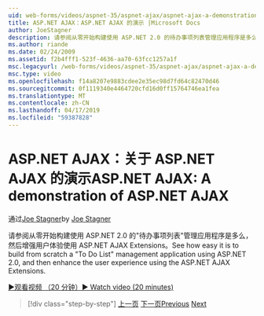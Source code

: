 ```yaml
---
uid: web-forms/videos/aspnet-35/aspnet-ajax/aspnet-ajax-a-demonstration-of-aspnet-ajax
title: ASP.NET AJAX：ASP.NET AJAX 的演示 |Microsoft Docs
author: JoeStagner
description: 请参阅从零开始构建使用 ASP.NET 2.0 的待办事项列表管理应用程序是多么和增强用户体验使用 ASP.NET AJAX，然后...
ms.author: riande
ms.date: 02/24/2009
ms.assetid: f2b4fff1-523f-4636-aa70-63fcc1257a1f
msc.legacyurl: /web-forms/videos/aspnet-35/aspnet-ajax/aspnet-ajax-a-demonstration-of-aspnet-ajax
msc.type: video
ms.openlocfilehash: f14a8207e9883cdee2e35ec98d7fd64c82470d46
ms.sourcegitcommit: 0f1119340e4464720cfd16d0ff15764746ea1fea
ms.translationtype: MT
ms.contentlocale: zh-CN
ms.lasthandoff: 04/17/2019
ms.locfileid: "59387828"
---
```

# <a name="aspnet-ajax-a-demonstration-of-aspnet-ajax"></a><span data-ttu-id="386f1-103">ASP.NET AJAX：关于 ASP.NET AJAX 的演示</span><span class="sxs-lookup"><span data-stu-id="386f1-103">ASP.NET AJAX: A demonstration of ASP.NET AJAX</span></span>

<span data-ttu-id="386f1-104">通过[Joe Stagner](https://github.com/JoeStagner)</span><span class="sxs-lookup"><span data-stu-id="386f1-104">by [Joe Stagner](https://github.com/JoeStagner)</span></span>

<span data-ttu-id="386f1-105">请参阅从零开始构建使用 ASP.NET 2.0 的"待办事项列表"管理应用程序是多么，然后增强用户体验使用 ASP.NET AJAX Extensions。</span><span class="sxs-lookup"><span data-stu-id="386f1-105">See how easy it is to build from scratch a "To Do List" management application using ASP.NET 2.0, and then enhance the user experience using the ASP.NET AJAX Extensions.</span></span>

[<span data-ttu-id="386f1-106">&#9654;观看视频 （20 分钟）</span><span class="sxs-lookup"><span data-stu-id="386f1-106">&#9654; Watch video (20 minutes)</span></span>](https://channel9.msdn.com/Blogs/ASP-NET-Site-Videos/aspnet-ajax-a-demonstration-of-aspnet-ajax)

> [!div class="step-by-step"]
> <span data-ttu-id="386f1-107">[上一页](creating-and-using-an-ajax-enabled-web-service-in-a-web-site.md)
> [下一页](adonet-data-services-with-aspnet-ajax-support.md)</span><span class="sxs-lookup"><span data-stu-id="386f1-107">[Previous](creating-and-using-an-ajax-enabled-web-service-in-a-web-site.md)
[Next](adonet-data-services-with-aspnet-ajax-support.md)</span></span>
